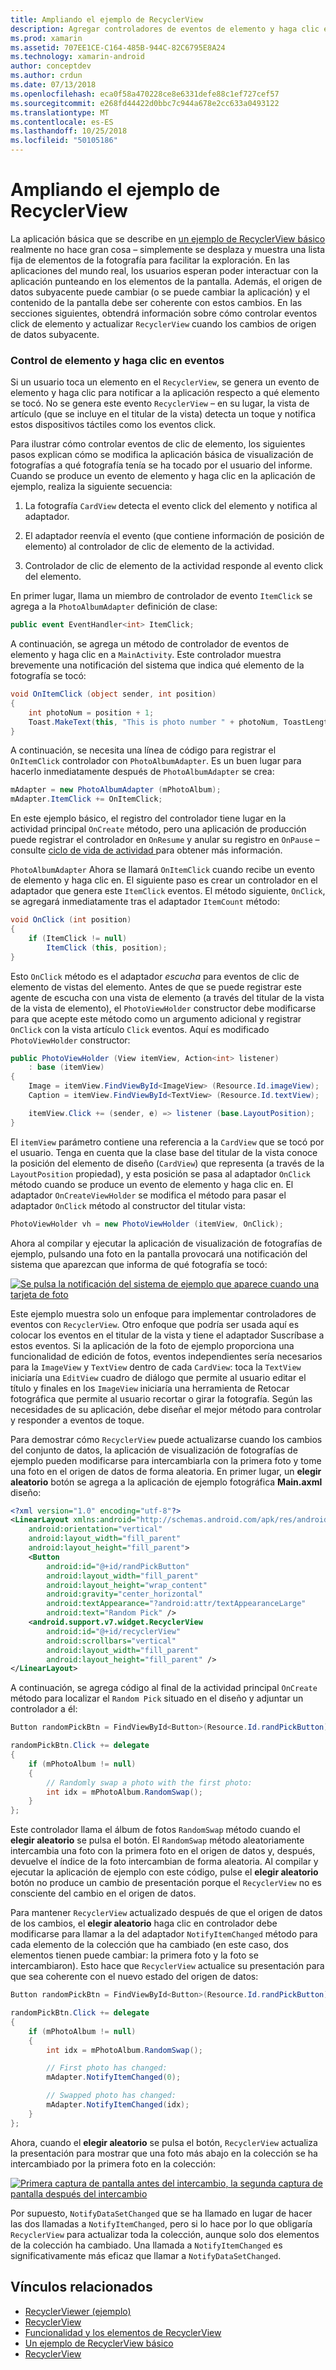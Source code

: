 ```yaml
---
title: Ampliando el ejemplo de RecyclerView
description: Agregar controladores de eventos de elemento y haga clic en la aplicación de ejemplo de RecyclerView.
ms.prod: xamarin
ms.assetid: 707EE1CE-C164-485B-944C-82C6795E8A24
ms.technology: xamarin-android
author: conceptdev
ms.author: crdun
ms.date: 07/13/2018
ms.openlocfilehash: eca0f58a470228ce8e6331defe88c1ef727cef57
ms.sourcegitcommit: e268fd44422d0bbc7c944a678e2cc633a0493122
ms.translationtype: MT
ms.contentlocale: es-ES
ms.lasthandoff: 10/25/2018
ms.locfileid: "50105186"
---
```

# <a name="extending-the-recyclerview-example"></a>Ampliando el ejemplo de RecyclerView


La aplicación básica que se describe en [un ejemplo de RecyclerView básico](~/android/user-interface/layouts/recycler-view/recyclerview-example.md) realmente no hace gran cosa &ndash; simplemente se desplaza y muestra una lista fija de elementos de la fotografía para facilitar la exploración. En las aplicaciones del mundo real, los usuarios esperan poder interactuar con la aplicación punteando en los elementos de la pantalla. Además, el origen de datos subyacente puede cambiar (o se puede cambiar la aplicación) y el contenido de la pantalla debe ser coherente con estos cambios. En las secciones siguientes, obtendrá información sobre cómo controlar eventos click de elemento y actualizar `RecyclerView` cuando los cambios de origen de datos subyacente.


### <a name="handling-item-click-events"></a>Control de elemento y haga clic en eventos

Si un usuario toca un elemento en el `RecyclerView`, se genera un evento de elemento y haga clic para notificar a la aplicación respecto a qué elemento se tocó. No se genera este evento `RecyclerView` &ndash; en su lugar, la vista de artículo (que se incluye en el titular de la vista) detecta un toque y notifica estos dispositivos táctiles como los eventos click.

Para ilustrar cómo controlar eventos de clic de elemento, los siguientes pasos explican cómo se modifica la aplicación básica de visualización de fotografías a qué fotografía tenía se ha tocado por el usuario del informe. Cuando se produce un evento de elemento y haga clic en la aplicación de ejemplo, realiza la siguiente secuencia:

1.  La fotografía `CardView` detecta el evento click del elemento y notifica al adaptador.

2.  El adaptador reenvía el evento (que contiene información de posición de elemento) al controlador de clic de elemento de la actividad.

3.  Controlador de clic de elemento de la actividad responde al evento click del elemento.

En primer lugar, llama un miembro de controlador de evento `ItemClick` se agrega a la `PhotoAlbumAdapter` definición de clase:

```csharp
public event EventHandler<int> ItemClick;
```

A continuación, se agrega un método de controlador de eventos de elemento y haga clic en a `MainActivity`.
Este controlador muestra brevemente una notificación del sistema que indica qué elemento de la fotografía se tocó:

```csharp
void OnItemClick (object sender, int position)
{
    int photoNum = position + 1;
    Toast.MakeText(this, "This is photo number " + photoNum, ToastLength.Short).Show();
}

```

A continuación, se necesita una línea de código para registrar el `OnItemClick` controlador con `PhotoAlbumAdapter`. Es un buen lugar para hacerlo inmediatamente después de `PhotoAlbumAdapter` se crea: 

```csharp
mAdapter = new PhotoAlbumAdapter (mPhotoAlbum);
mAdapter.ItemClick += OnItemClick;

```

En este ejemplo básico, el registro del controlador tiene lugar en la actividad principal `OnCreate` método, pero una aplicación de producción puede registrar el controlador en `OnResume` y anular su registro en `OnPause` &ndash; consulte [ciclo de vida de actividad ](~/android/app-fundamentals/activity-lifecycle/index.md) para obtener más información.

`PhotoAlbumAdapter` Ahora se llamará `OnItemClick` cuando recibe un evento de elemento y haga clic en. El siguiente paso es crear un controlador en el adaptador que genera este `ItemClick` eventos. El método siguiente, `OnClick`, se agregará inmediatamente tras el adaptador `ItemCount` método:

```csharp
void OnClick (int position)
{
    if (ItemClick != null)
        ItemClick (this, position);
}
```

Esto `OnClick` método es el adaptador *escucha* para eventos de clic de elemento de vistas del elemento. Antes de que se puede registrar este agente de escucha con una vista de elemento (a través del titular de la vista de la vista de elemento), el `PhotoViewHolder` constructor debe modificarse para que acepte este método como un argumento adicional y registrar `OnClick` con la vista artículo `Click` eventos.
Aquí es modificado `PhotoViewHolder` constructor:

```csharp
public PhotoViewHolder (View itemView, Action<int> listener)
    : base (itemView)
{
    Image = itemView.FindViewById<ImageView> (Resource.Id.imageView);
    Caption = itemView.FindViewById<TextView> (Resource.Id.textView);

    itemView.Click += (sender, e) => listener (base.LayoutPosition);
}

```

El `itemView` parámetro contiene una referencia a la `CardView` que se tocó por el usuario. Tenga en cuenta que la clase base del titular de la vista conoce la posición del elemento de diseño (`CardView`) que representa (a través de la `LayoutPosition` propiedad), y esta posición se pasa al adaptador `OnClick` método cuando se produce un evento de elemento y haga clic en. El adaptador `OnCreateViewHolder` se modifica el método para pasar el adaptador `OnClick` método al constructor del titular vista:

```csharp
PhotoViewHolder vh = new PhotoViewHolder (itemView, OnClick);
```

Ahora al compilar y ejecutar la aplicación de visualización de fotografías de ejemplo, pulsando una foto en la pantalla provocará una notificación del sistema que aparezcan que informa de qué fotografía se tocó:

[![Se pulsa la notificación del sistema de ejemplo que aparece cuando una tarjeta de foto](extending-the-example-images/01-photo-selected-sml.png)](extending-the-example-images/01-photo-selected.png#lightbox)

Este ejemplo muestra solo un enfoque para implementar controladores de eventos con `RecyclerView`. Otro enfoque que podría ser usada aquí es colocar los eventos en el titular de la vista y tiene el adaptador Suscríbase a estos eventos. Si la aplicación de la foto de ejemplo proporciona una funcionalidad de edición de fotos, eventos independientes sería necesarios para la `ImageView` y `TextView` dentro de cada `CardView`: toca la `TextView` iniciaría una `EditView` cuadro de diálogo que permite al usuario editar el título y finales en los `ImageView` iniciaría una herramienta de Retocar fotográfica que permite al usuario recortar o girar la fotografía. Según las necesidades de su aplicación, debe diseñar el mejor método para controlar y responder a eventos de toque.

Para demostrar cómo `RecyclerView` puede actualizarse cuando los cambios del conjunto de datos, la aplicación de visualización de fotografías de ejemplo pueden modificarse para intercambiarla con la primera foto y tome una foto en el origen de datos de forma aleatoria. En primer lugar, un **elegir aleatorio** botón se agrega a la aplicación de ejemplo fotográfica **Main.axml** diseño:

```xml
<?xml version="1.0" encoding="utf-8"?>
<LinearLayout xmlns:android="http://schemas.android.com/apk/res/android"
    android:orientation="vertical"
    android:layout_width="fill_parent"
    android:layout_height="fill_parent">
    <Button
        android:id="@+id/randPickButton"
        android:layout_width="fill_parent"
        android:layout_height="wrap_content"
        android:gravity="center_horizontal"
        android:textAppearance="?android:attr/textAppearanceLarge"
        android:text="Random Pick" />
    <android.support.v7.widget.RecyclerView
        android:id="@+id/recyclerView"
        android:scrollbars="vertical"
        android:layout_width="fill_parent"
        android:layout_height="fill_parent" />
</LinearLayout>
```

A continuación, se agrega código al final de la actividad principal `OnCreate` método para localizar el `Random Pick` situado en el diseño y adjuntar un controlador a él:

```csharp
Button randomPickBtn = FindViewById<Button>(Resource.Id.randPickButton);

randomPickBtn.Click += delegate
{
    if (mPhotoAlbum != null)
    {
        // Randomly swap a photo with the first photo:
        int idx = mPhotoAlbum.RandomSwap();
    }
};

```

Este controlador llama el álbum de fotos `RandomSwap` método cuando el **elegir aleatorio** se pulsa el botón. El `RandomSwap` método aleatoriamente intercambia una foto con la primera foto en el origen de datos y, después, devuelve el índice de la foto intercambian de forma aleatoria. Al compilar y ejecutar la aplicación de ejemplo con este código, pulse el **elegir aleatorio** botón no produce un cambio de presentación porque el `RecyclerView` no es consciente del cambio en el origen de datos.

Para mantener `RecyclerView` actualizado después de que el origen de datos de los cambios, el **elegir aleatorio** haga clic en controlador debe modificarse para llamar a la del adaptador `NotifyItemChanged` método para cada elemento de la colección que ha cambiado (en este caso, dos elementos tienen puede cambiar: la primera foto y la foto se intercambiaron). Esto hace que `RecyclerView` actualice su presentación para que sea coherente con el nuevo estado del origen de datos:

```csharp
Button randomPickBtn = FindViewById<Button>(Resource.Id.randPickButton);

randomPickBtn.Click += delegate
{
    if (mPhotoAlbum != null)
    {
        int idx = mPhotoAlbum.RandomSwap();

        // First photo has changed:
        mAdapter.NotifyItemChanged(0);

        // Swapped photo has changed:
        mAdapter.NotifyItemChanged(idx);
    }
};

```

Ahora, cuando el **elegir aleatorio** se pulsa el botón, `RecyclerView` actualiza la presentación para mostrar que una foto más abajo en la colección se ha intercambiado por la primera foto en la colección:

[![Primera captura de pantalla antes del intercambio, la segunda captura de pantalla después del intercambio](extending-the-example-images/02-random-pick-sml.png)](extending-the-example-images/02-random-pick.png#lightbox)

Por supuesto, `NotifyDataSetChanged` que se ha llamado en lugar de hacer las dos llamadas a `NotifyItemChanged`, pero si lo hace por lo que obligaría `RecyclerView` para actualizar toda la colección, aunque solo dos elementos de la colección ha cambiado. Una llamada a `NotifyItemChanged` es significativamente más eficaz que llamar a `NotifyDataSetChanged`.


## <a name="related-links"></a>Vínculos relacionados

- [RecyclerViewer (ejemplo)](https://developer.xamarin.com/samples/monodroid/android5.0/RecyclerViewer)
- [RecyclerView](~/android/user-interface/layouts/recycler-view/index.md)
- [Funcionalidad y los elementos de RecyclerView](~/android/user-interface/layouts/recycler-view/parts-and-functionality.md)
- [Un ejemplo de RecyclerView básico](~/android/user-interface/layouts/recycler-view/recyclerview-example.md)
- [RecyclerView](https://developer.android.com/reference/android/support/v7/widget/RecyclerView.html)
